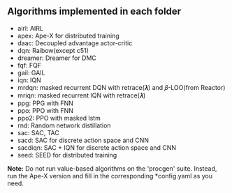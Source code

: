 ## Algorithms implemented in each folder

- airl: AIRL
- apex: Ape-X for distributed training
- daac: Decoupled advantage actor-critic
- dqn: Raibow(except c51)
- dreamer: Dreamer for DMC
- fqf: FQF
- gail: GAIL
- iqn: IQN
- mrdqn: masked recurrent DQN with retrace(𝝀) and 𝛽-LOO(from Reactor)
- mriqn: masked recurrent IQN with retrace(𝝀)
- ppg: PPG with FNN
- ppo: PPO with FNN
- ppo2: PPO with masked lstm
- rnd: Random network distillation
- sac: SAC, TAC
- sacd: SAC for discrete action space and CNN
- sacdiqn: SAC + IQN for discrete action space and CNN
- seed: SEED for distributed training

**Note:** Do not run value-based algorithms on the 'procgen' suite. Instead, run the Ape-X version and fill in the corresponding *config.yaml as you need.